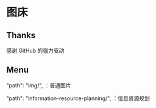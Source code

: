# 图床



## Thanks

感谢 GitHub 的强力驱动



## Menu

"path": "img/",  ：普通图片

"path": "information-resource-planning/", ：信息资源规划

